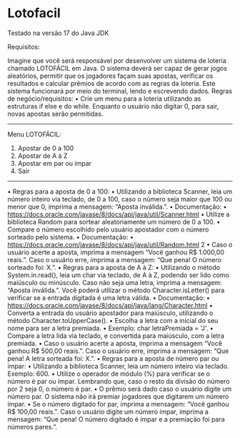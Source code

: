 # Lotofacil

Testado na versão 17 do Java JDK

Requisitos: 

Imagine que você será responsável por desenvolver um sistema de loteria chamado LOTOFÁCIL
em Java. O sistema deverá ser capaz de gerar jogos aleatórios, permitir que os jogadores façam
suas apostas, verificar os resultados e calcular prêmios de acordo com as regras da loteria. Este
sistema funcionará por meio do terminal, lendo e escrevendo dados.
Regras de negócio/requisitos:
• Crie um menu para a loteria utilizando as estruturas if else e do while. Enquanto
o usuário não digitar 0, para sair, novas apostas serão permitidas.
**************************
Menu LOTOFÁCIL:
1) Apostar de 0 a 100
2) Apostar de A à Z
3) Apostar em par ou ímpar
0) Sair
**************************
• Regras para a aposta de 0 a 100:
• Utilizando a biblioteca Scanner, leia um número inteiro via teclado, de 0 a 100,
caso o número seja maior que 100 ou menor que 0, imprima a mensagem: “Aposta
inválida.”.
• Documentação:
• https://docs.oracle.com/javase/8/docs/api/java/util/Scanner.html
• Utilize a biblioteca Random para sortear aleatoriamente um número de 0 a 100.
• Compare o número escolhido pelo usuário apostador com o número sorteado pelo
sistema.
• Documentação:
• https://docs.oracle.com/javase/8/docs/api/java/util/Random.html
2
• Caso o usuário acerte a aposta, imprima a mensagem “Você ganhou R$ 1.000,00
reais.”. Caso o usuário erre, imprima a mensagem: “Que pena! O número sorteado
foi: X.”.
• Regras para a aposta de A à Z:
• Utilizando o método System.in.read(), leia um char via teclado, de A à Z, podendo
ser lido como maiúsculo ou minúsculo. Caso não seja uma letra, imprima a
mensagem: “Aposta inválida.”. Você poderá utilizar o método Character.isLetter()
para verificar se a entrada digitada é uma letra válida.
• Documentação:
• https://docs.oracle.com/javase/8/docs/api/java/lang/Character.html
• Converta a entrada do usuário apostador para maiúsculo, utilizando o método
Character.toUpperCase().
• Escolha a letra com a inicial do seu nome para ser a letra premiada.
• Exemplo: char letraPremiada = 'J'.
• Compare a letra lida via teclado, e convertida para maiúsculo, com a letra
premiada.
• Caso o usuário acerte a aposta, imprima a mensagem “Você ganhou R$ 500,00
reais.”. Caso o usuário erre, imprima a mensagem: “Que pena! A letra sorteada foi:
X.”.
• Regras para a aposta de número par ou ímpar:
• Utilizando a biblioteca Scanner, leia um número inteiro via teclado. Exemplo: 600.
• Utilize o operador de módulo (%) para verificar se o número é par ou ímpar.
Lembrando que, caso o resto da divisão do número por 2 seja 0, o número é par.
• O prêmio será dado caso o usuário digite um número par. O sistema não irá
premiar jogadores que digitarem um número ímpar.
• Se o número digitado for par, imprima a mensagem: “Você ganhou R$ 100,00
reais.”. Caso o usuário digite um número ímpar, imprima a mensagem: “Que pena!
O número digitado é ímpar e a premiação foi para números pares.”.
